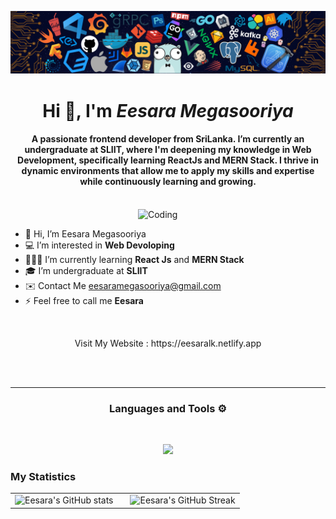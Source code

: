 ![Github Banner](https://github.com/Jaydeep-Yadav/Jaydeep-Yadav/blob/main/banner.png)

<h1 align="center">Hi 👋, I'm <i>Eesara Megasooriya</i></h1>
<h4 align="center">A passionate frontend developer from SriLanka. I’m currently an undergraduate at SLIIT, where I'm deepening my knowledge in Web Development, specifically learning <b>ReactJs</b> and <b>MERN Stack</b>. I thrive in dynamic environments that allow me to apply my skills and expertise while continuously learning and growing.</h4>
<br>
<div>
<img align="right" alt="Coding" width="300" src="https://media1.giphy.com/media/v1.Y2lkPTc5MGI3NjExcXRtMWEzdXp4eTR5YzA2bDZ4cDNhc2x2dWxoMnBpbDByd3Z0cWZwbCZlcD12MV9pbnRlcm5hbF9naWZfYnlfaWQmY3Q9Zw/78XCFBGOlS6keY1Bil/giphy.gif">
<br>


- 👋 Hi, I’m Eesara Megasooriya
- 💻 I’m interested in **Web Devoloping**
- 👨🏻‍💻 I’m currently learning **React Js** and **MERN Stack**
- 🎓 I’m undergraduate at **SLIIT**
- ✉️ Contact Me eesaramegasooriya@gmail.com
- ⚡ Feel free to call me **Eesara**
</div>

<br>
<p align="center">Visit My Website : https://eesaralk.netlify.app</p>

<br><br><hr>
<h3 align="center" > Languages and Tools ⚙️ </h3><br>
<p align ="center">
<img src="https://skillicons.dev/icons?i=css,androidstudio,react,html,php,js,css,scss,mongodb,mysql,nodejs,git,c,cpp,discord,figma,github,java,kotlin,vscode,vite,replit," />
</p>
<h3> My Statistics </h3>

<table style="border-collapse: collapse;">
  <tr>
    <td style="padding-right: 20px;">
      <img src="https://github-readme-stats.vercel.app/api?username=eesaramegasooriya&show_icons=true&theme=tokyonight" alt="Eesara's GitHub stats" />
    </td>
    <td>
      <img src="https://github-readme-streak-stats.herokuapp.com/?user=eesaramegasooriya&theme=tokyonight" alt="Eesara's GitHub Streak" />
    </td>
  </tr>
</table>
<!---
EesaraMegasooriya/EesaraMegasooriya is a ✨ special ✨ repository because its `README.md` (this file) appears on your GitHub profile.
You can click the Preview link to take a look at your changes.
--->


